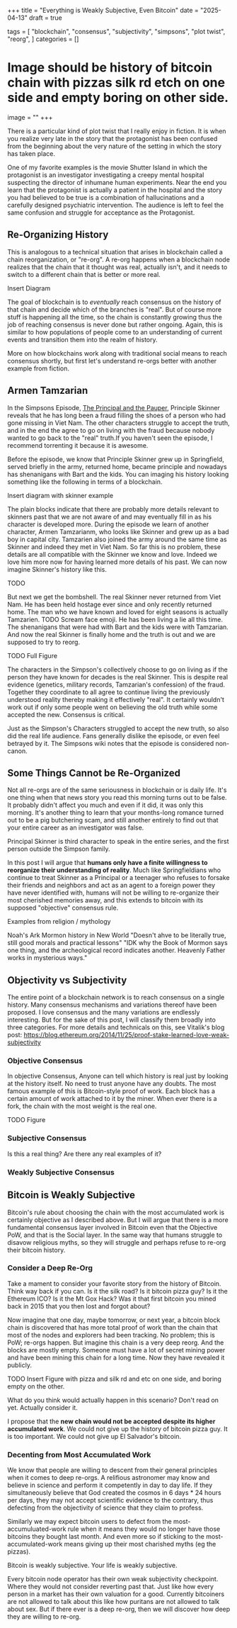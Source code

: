 +++
title = "Everything is Weakly Subjective, Even Bitcoin"
date = "2025-04-13"
draft = true

tags = [
    "blockchain",
    "consensus",
    "subjectivity",
    "simpsons",
    "plot twist",
    "reorg",
]
categories = []
# Image should be history of bitcoin chain with pizzas silk rd etch on one side and empty boring on other side.
image = ""
+++

There is a particular kind of plot twist that I really enjoy in fiction. It is when you realize very late in the story that the protagonist has been confused from the beginning about the very nature of the setting in which the story has taken place.

One of my favorite examples is the movie Shutter Island in which the protagonist is an investigator investigating a creepy mental hospital suspecting the director of inhumane human experiments. Near the end you learn that the protagonist is actually a patient in the hospital and the story you had believed to be true is a combination of hallucinations and a carefully designed psychiatric intervention. The audience is left to feel the same confusion and struggle for acceptance as the Protagonist.

## Re-Organizing History

This is analogous to a technical situation that arises in blockchain called a chain reorganization, or "re-org". A re-org happens when a blockchain node realizes that the chain that it thought was real, actually isn't, and it needs to switch to a different chain that is better or more real.

Insert Diagram

The goal of blockchain is to _eventually_ reach consensus on the history of that chain and decide which of the branches is "real". But of course more stuff is happening all the time, so the chain is constantly growing thus the job of reaching consensus is never done but rather ongoing. Again, this is similar to how populations of people come to an understanding of current events and transition them into the realm of history.

More on how blockchains work along with traditional social means to reach consensus shortly, but first let's understand re-orgs better with another example from fiction.

## Armen Tamzarian

In the Simpsons Episode, [The Principal and the Pauper](https://simpsons.fandom.com/wiki/The_Principal_and_the_Pauper), Principle Skinner reveals that he has long been a fraud filling the shoes of a person who had gone missing in Viet Nam. The other characters struggle to accept the truth, and in the end the agree to go on living with the fraud because nobody wanted to go back to the "real" truth.If you haven't seen the episode, I recommend torrenting it because it is awesome.

Before the episode, we know that Principle Skinner grew up in Springfield, served briefly in the army, returned home, became principle and nowadays has shenanigans with Bart and the kids. You can imaging his history looking something like the following in terms of a blockchain.

Insert diagram with skinner example

The plain blocks indicate that there are probably more details relevant to skinners past that we are not aware of and may eventually fill in as his character is developed more. During the episode we learn of another character, Armen Tamzarianm, who looks like Skinner and grew up as a bad boy in capital city. Tamzarien also joined the army around the same time as Skinner and indeed they met in Viet Nam. So far this is no problem, these details are all compatible with the Skinner we know and love. Indeed we love him more now for having learned more details of his past. We can now imagine Skinner's history like this.

TODO

But next we get the bombshell. The real Skinner never returned from Viet Nam. He has been held hostage ever since and only recently returned home. The man who we have known and loved for eight seasons is actually Tamzarien. TODO Scream face emoji. He has been living a lie all this time. The shenanigans that were had with Bart and the kids were with Tamzarian. And now the real Skinner is finally home and the truth is out and we are supposed to try to reorg.

TODO Full Figure

The characters in the Simpson's collectively choose to go on living as if the person they have known for decades is the real Skinner. This is despite real evidence (genetics, military records, Tamzarian's confession) of the fraud. Together they coordinate to all agree to continue living the previously understood reality thereby making it effectively "real". It certainly wouldn't work out if only some people went on believing the old truth while some accepted the new. Consensus is critical.

Just as the Simpson's Characters struggled to accept the new truth, so also did the real life audience. Fans generally dislike the episode, or even feel betrayed by it. The Simpsons wiki notes that the episode is considered non-canon. 

## Some Things Cannot be Re-Organized

Not all re-orgs are of the same seriousness in blockchain or is daily life. It's one thing when that news story you read this morning turns out to be false. It probably didn't affect you much and even if it did, it was only this morning. It's another thing to learn that your months-long romance turned out to be a pig butchering scam, and still another entirely to find out that your entire career as an investigator was false.

Principal Skinner is third character to speak in the entire series, and the first person outside the Simpson family.



In this post I will argue that **humans only have a finite willingness to reorganize their understanding of reality**. Much like Springfieldians who continue to treat Skinner as a Principal or a teenager who refuses to forsake their friends and neighbors and act as an agent to a foreign power they have never identified with, humans will not be willing to re-organize their most cherished memories away, and this extends to bitcoin with its supposed "objective" consensus rule.

Examples from religion / mythology

Noah's Ark
Mormon history in New World
"Doesn't ahve to be literally true, still good morals and practical lessons"
"IDK why the Book of Mormon says one thing, and the archeological record indicates another. Heavenly Father works in mysterious ways."

## Objectivity vs Subjectivity

The entire point of a blockchain network is to reach consensus on a single history. Many consensus mechanisms and variations thereof have been proposed. I love consensus and the many variations are endlessly interesting. But for the sake of this post, I will classify them broadly into three categories. For more details and technicals on this, see Vitalik's blog post: https://blog.ethereum.org/2014/11/25/proof-stake-learned-love-weak-subjectivity

### Objective Consensus

In objective Consensus, Anyone can tell which history is real just by looking at the history itself. No need to trust anyone have any doubts. The most famous example of this is Bitcoin-style proof of work. Each block has a certain amount of work attached to it by the miner. When ever there is a fork, the chain with the most weight is the real one.

TODO Figure

### Subjective Consensus

Is this a real thing? Are there any real examples of it?

### Weakly Subjective Consensus


## Bitcoin is Weakly Subjective

Bitcoin's rule about choosing the chain with the most accumulated work is certainly objective as I described above. But I will argue that there is a more fundamental consensus layer involved in Bitcoin even that the Objective PoW, and that is the Social layer. In the same way that humans struggle to disavow religious myths, so they will struggle and perhaps refuse to re-org their bitcoin history.

### Consider a Deep Re-Org

Take a mament to consider your favorite story from the history of Bitcoin. Think way back if you can. Is it the silk road? Is it bitcoin pizza guy? Is it the Ethereum ICO? Is it the Mt Gox Hack? Was it that first bitcoin you mined back in 2015 that you then lost and forgot about?

Now imagine that one day, maybe tomorrow, or next year, a bitcoin block chain is discovered that has more total proof of work than the chain that most of the nodes and explorers had been tracking. No problem; this is PoW; re-orgs happen. But imagine this chain is a very deep reorg. And the blocks are mostly empty. Someone must have a lot of secret mining power and have been mining this chain for a long time. Now they have revealed it publicly.

TODO Insert Figure with pizza and silk rd and etc on one side, and boring empty on the other.

What do you think would actually happen in this scenario? Don't read on yet. Actually consider it.

I propose that the **new chain would not be accepted despite its higher accumulated work**. We could not give up the history of bitcoin pizza guy. It is too important. We could not give up El Salvador's bitcoin.

### Decenting from Most Accumulated Work

We know that people are willing to descent from their general principles when it comes to deep re-orgs. A relifious astronomer may know and believe in science and perform it competently in day to day life. If they simultaneously believe that God created the cosmos in 6 days * 24 hours per days, they may not accept scientific evidence to the contrary, thus defecting from the objectivity of science that they claim to profess.

Similarly we may expect bitcoin users to defect from the most-accumuluated-work rule when it means they would no longer have those bitcoins they bought last month. And even more so if sticking to the most-accumulated-work means giving up their most charished myths (eg the pizzas).

Bitcoin is weakly subjective. Your life is weakly subjective.

Every bitcoin node operator has their own weak subjectivity checkpoint. Where they would not consider reverting past that. Just like how every person in a market has their own valuation for a good. Currently bitcoiners are not allowed to talk about this like how puritans are not allowed to talk about sex. But if there ever is a deep re-org, then we will discover how deep they are willing to re-org.




